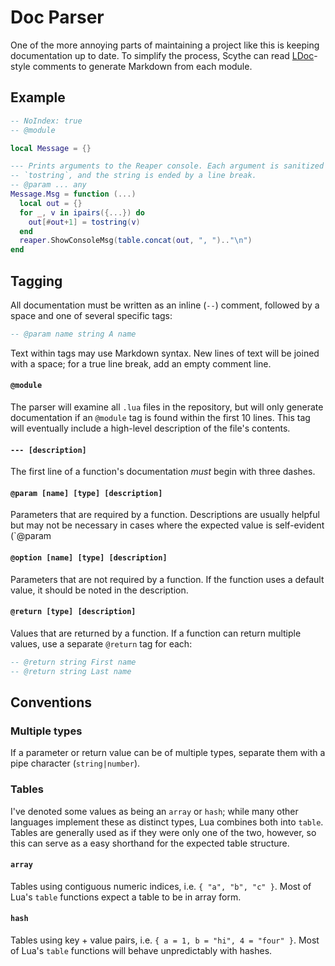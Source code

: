 # Doc Parser

One of the more annoying parts of maintaining a project like this is keeping documentation up to date. To simplify the process, Scythe can read [LDoc](https://stevedonovan.github.io/ldoc/)-style comments to generate Markdown from each module.

## Example

```lua
-- NoIndex: true
-- @module

local Message = {}

--- Prints arguments to the Reaper console. Each argument is sanitized with
-- `tostring`, and the string is ended by a line break.
-- @param ... any
Message.Msg = function (...)
  local out = {}
  for _, v in ipairs({...}) do
    out[#out+1] = tostring(v)
  end
  reaper.ShowConsoleMsg(table.concat(out, ", ").."\n")
end
```

## Tagging

All documentation must be written as an inline (`--`) comment, followed by a space and one of several specific tags:

```lua
-- @param name string A name
```

Text within tags may use Markdown syntax. New lines of text will be joined with a space; for a true line break, add an empty comment line.

#### `@module`

The parser will examine all `.lua` files in the repository, but will only generate documentation if an `@module` tag is found within the first 10 lines. This tag will eventually include a high-level description of the file's contents.

#### `--- [description]`

The first line of a function's documentation _must_ begin with three dashes.

#### `@param [name] [type] [description]`

Parameters that are required by a function. Descriptions are usually helpful but may not be necessary in cases where the expected value is self-evident (`@param

#### `@option [name] [type] [description]`

Parameters that are not required by a function. If the function uses a default value, it should be noted in the description.

#### `@return [type] [description]`

Values that are returned by a function. If a function can return multiple values, use a separate `@return` tag for each:

```lua
-- @return string First name
-- @return string Last name
```

## Conventions

### Multiple types

If a parameter or return value can be of multiple types, separate them with a pipe character (`string|number`).

### Tables

I've denoted some values as being an `array` or `hash`; while many other languages implement these as distinct types, Lua combines both into `table`. Tables are generally used as if they were only one of the two, however, so this can serve as a easy shorthand for the expected table structure.

#### `array`

Tables using contiguous numeric indices, i.e. `{ "a", "b", "c" }`. Most of Lua's `table` functions expect a table to be in array form.

#### `hash`

Tables using key + value pairs, i.e. `{ a = 1, b = "hi", 4 = "four" }`. Most of Lua's `table` functions will behave unpredictably with hashes.
